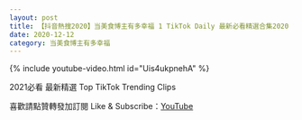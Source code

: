 ```yaml
---
layout: post
title: 【抖音熱搜2020】当美食博主有多幸福 1 TikTok Daily 最新必看精選合集2020 12 12
date: 2020-12-12
category: 当美食博主有多幸福
---
```


{% include youtube-video.html id="Uis4ukpnehA" %}

2021必看 最新精選 Top TikTok Trending Clips

喜歡請點贊轉發加訂閱 Like & Subscribe：[YouTube](https://www.youtube.com/channel/UCAoR7VcanIPd04uEq_GIylA/videos)

